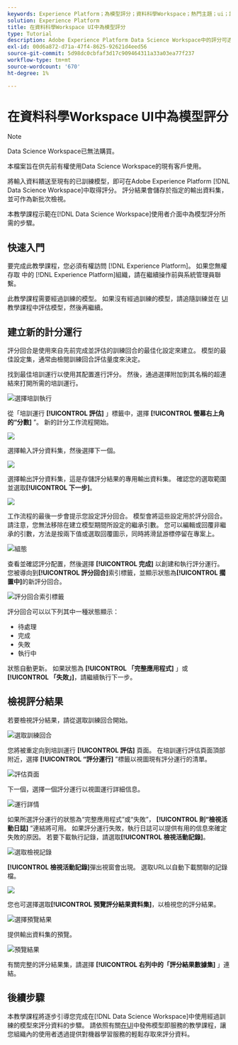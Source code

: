 ```yaml
---
keywords: Experience Platform；為模型評分；資料科學Workspace；熱門主題；ui；評分回合；評分結果
solution: Experience Platform
title: 在資料科學Workspace UI中為模型評分
type: Tutorial
description: Adobe Experience Platform Data Science Workspace中的評分可透過將輸入資料饋送至現有的已訓練模型來達成。 評分結果會儲存於指定的輸出資料集，並可作為新批次檢視。
exl-id: 00d6a872-d71a-47f4-8625-92621d4eed56
source-git-commit: 5d98dc0cbfaf3d17c909464311a33a03ea77f237
workflow-type: tm+mt
source-wordcount: '670'
ht-degree: 1%

---
```


# 在資料科學Workspace UI中為模型評分

>[!NOTE]
>
>Data Science Workspace已無法購買。
>
>本檔案旨在供先前有權使用Data Science Workspace的現有客戶使用。

將輸入資料饋送至現有的已訓練模型，即可在Adobe Experience Platform [!DNL Data Science Workspace]中取得評分。 評分結果會儲存於指定的輸出資料集，並可作為新批次檢視。

本教學課程示範在[!DNL Data Science Workspace]使用者介面中為模型評分所需的步驟。

## 快速入門

要完成此教學課程，您必須有權訪問 [!DNL Experience Platform]。 如果您無權存取 中的 [!DNL Experience Platform]組織，請在繼續操作前與系統管理員聯繫。

此教學課程需要經過訓練的模型。 如果沒有經過訓練的模型，請追隨訓練並在 [UI](./train-evaluate-model-ui.md) 教學課程中評估模型，然後再繼續。

## 建立新的計分運行

評分回合是使用來自先前完成並評估的訓練回合的最佳化設定來建立。 模型的最佳設定集，通常由檢閱訓練回合評估量度來決定。

找到最佳培訓運行以使用其配置進行評分。 然後，通過選擇附加到其名稱的超連結來打開所需的培訓運行。

![選擇培訓執行](../images/models-recipes/score/select-run.png)

從「培訓運行 **[!UICONTROL 評估]** 」標籤中，選擇 **[!UICONTROL 螢幕右上角的“分數]** ”。 新的計分工作流程開始。

![](../images/models-recipes/score/training_run_overview.png)

選擇輸入評分資料集，然後選擇下一個&#x200B;**&#x200B;**。

![](../images/models-recipes/score/scoring_input.png)

選擇輸出評分資料集，這是存儲評分結果的專用輸出資料集。 確認您的選取範圍並選取&#x200B;**[!UICONTROL 下一步]**。

![](../images/models-recipes/score/scoring_results.png)

工作流程的最後一步會提示您設定評分回合。 模型會將這些設定用於評分回合。
請注意，您無法移除在建立模型期間所設定的繼承引數。 您可以編輯或回覆非繼承的引數，方法是按兩下值或選取回覆圖示，同時將滑鼠游標停留在專案上。

![組態](../images/models-recipes/score/configuration.png)

查看並確認評分配置，然後選擇 **[!UICONTROL 完成]**  以創建和執行評分運行。 您被導向到&#x200B;**[!UICONTROL 評分回合]**&#x200B;索引標籤，並顯示狀態為&#x200B;**[!UICONTROL 擱置中]**&#x200B;的新評分回合。

![評分回合索引標籤](../images/models-recipes/score/scoring_runs_tab.png)

評分回合可以以下列其中一種狀態顯示：
- 待處理
- 完成
- 失敗
- 執行中

狀態自動更新。 如果狀態為 **[!UICONTROL 「完整應用程式]** 」或 **[!UICONTROL 「失敗」]**，請繼續執行下一步。

## 檢視評分結果

若要檢視評分結果，請從選取訓練回合開始。

![選取訓練回合](../images/models-recipes/score/select-run.png)

您將被重定向到培訓運行 **[!UICONTROL 評估]** 頁面。 在培訓運行評估頁面頂部附近，選擇 **[!UICONTROL “評分運行]** ”標籤以視圖現有評分運行的清單。

![評估頁面](../images/models-recipes/score/view_scoring_runs.png)

下一個，選擇一個評分運行以視圖運行詳細信息。

![運行詳情](../images/models-recipes/score/view_details.png)

如果所選評分運行的狀態為“完整應用程式”或“失敗”， **[!UICONTROL 則“檢視活動日誌]** ”連結將可用。 如果評分運行失敗，執行日誌可以提供有用的信息來確定失敗的原因。 若要下載執行記錄，請選取&#x200B;**[!UICONTROL 檢視活動記錄]**。

![選取檢視記錄](../images/models-recipes/score/view_logs.png)

**[!UICONTROL 檢視活動記錄]**&#x200B;彈出視窗會出現。 選取URL以自動下載關聯的記錄檔。

![](../images/models-recipes/score/activity_logs.png)

您也可選擇選取&#x200B;**[!UICONTROL 預覽評分結果資料集]**，以檢視您的評分結果。

![選擇預覽結果](../images/models-recipes/score/view_results.png)

提供輸出資料集的預覽。

![預覽結果](../images/models-recipes/score/preview_results.png)

有關完整的評分結果集，請選擇 **[!UICONTROL 右列中的「評分結果數據集]** 」連結。

## 後續步驟

本教學課程將逐步引導您完成在[!DNL Data Science Workspace]中使用經過訓練的模型來評分資料的步驟。 請依照有關[在UI](./publish-model-service-ui.md)中發佈模型即服務的教學課程，讓您組織內的使用者透過提供對機器學習服務的輕鬆存取來評分資料。
